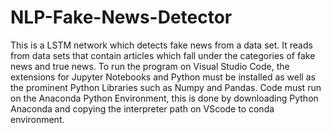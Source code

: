 # NLP-Fake-News-Detector
This is a LSTM network which detects fake news from a data set.
It reads from data sets that contain articles which fall under the categories of fake news and true news.
To run the program on Visual Studio Code, the extensions for Jupyter Notebooks and Python must be installed as well as the prominent Python Libraries such as Numpy and Pandas.
Code must run on the Anaconda Python Environment, this is done by downloading Python Anaconda and copying the interpreter path on VScode to conda environment. 
